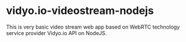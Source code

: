 # vidyo.io-videostream-nodejs
This is very basic video stream web app based on WebRTC technology service provider Vidyo.io API on NodeJS.
